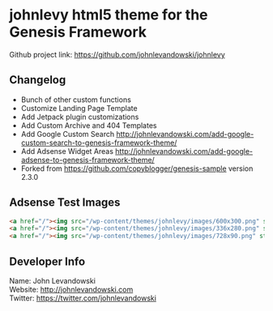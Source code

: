 # johnlevy html5 theme for the Genesis Framework

Github project link: https://github.com/johnlevandowski/johnlevy


## Changelog

* Bunch of other custom functions
* Customize Landing Page Template
* Add Jetpack plugin customizations
* Add Custom Archive and 404 Templates
* Add Google Custom Search http://johnlevandowski.com/add-google-custom-search-to-genesis-framework-theme/
* Add Adsense Widget Areas http://johnlevandowski.com/add-google-adsense-to-genesis-framework-theme/
* Forked from https://github.com/copyblogger/genesis-sample version 2.3.0


## Adsense Test Images

```html
<a href="/"><img src="/wp-content/themes/johnlevy/images/600x300.png" style="max-width: none" height="600" width="300"></a>
<a href="/"><img src="/wp-content/themes/johnlevy/images/336x280.png" style="max-width: none" height="280" width="336"></a>
<a href="/"><img src="/wp-content/themes/johnlevy/images/728x90.png" style="max-width: none" height="90" width="728"></a>
```

## Developer Info

Name: John Levandowski  
Website: http://johnlevandowski.com  
Twitter: https://twitter.com/johnlevandowski  
